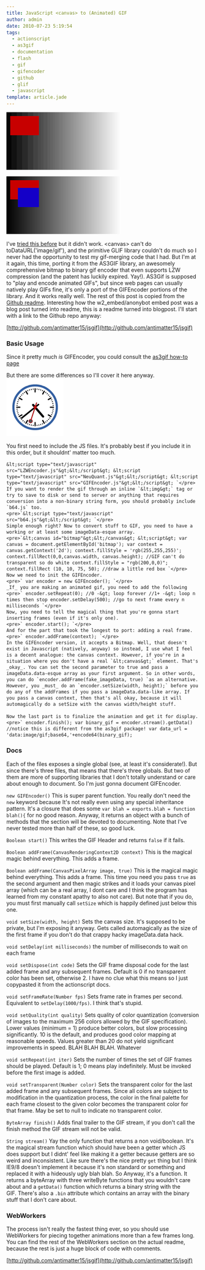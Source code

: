 ```yaml
---
title: JavaScript <canvas> to (Animated) GIF
author: admin
date: 2010-07-23 5:19:54
tags: 
  - actionscript
  - as3gif
  - documentation
  - flash
  - gif
  - gifencoder
  - github
  - glif
  - javascript
template: article.jade
---
```


![This is the GIF which was generated from the canvas.](converted_animation.gif)

![This is the raw canvas element saved as a non-animated PNG](raw_canvas.png)

I've [tried this before](2009/08/webworkers-canvas-glif-gifencoder-client-side-animated-gif-generation/) but it didn't work. &lt;canvas&gt; can't do toDataURL('image/gif'), and the primitive GLIF library couldn't do much so I never had the opportunity to test my gif-merging code that I had. But I'm at it again, this time, porting it from the AS3GIF library, an awesomely comprehensive bitmap to binary gif encoder that even supports LZW compression (and the patent has luckily expired. Yay!). AS3Gif is supposed to "play and encode animated GIFs", but since web pages can usually natively play GIFs fine, it's only a port of the GIFEncoder portions of the library. And it works really well. The rest of this post is copied from the[ Github readme](http://github.com/antimatter15/jsgif). Interesting how the w2_embed/anonybot embed post was a blog post turned into readme, this is a readme turned into blogpost. I'll start with a link to the Github repo anyway:

[http://github.com/antimatter15/jsgif](http://github.com/antimatter15/jsgif)

### Basic Usage

Since it pretty much _is_ GIFEncoder, you could consult the [as3gif how-to page](http://code.google.com/p/as3gif/wiki/How_to_use#The_GIFEncoder)

But there are some differences so I'll cover it here anyway.![This is the GIF which was generated from the canvas.](clock.gif)

You first need to include the JS files. It's probably best if you include it in this order, but it shouldnt' matter too much.

    &lt;script type="text/javascript" src="LZWEncoder.js"&gt;&lt;/script&gt; &lt;script type="text/javascript" src="NeuQuant.js"&gt;&lt;/script&gt; &lt;script type="text/javascript" src="GIFEncoder.js"&gt;&lt;/script&gt; `</pre>
    If you want to render the gif through an inline `&lt;img&gt;` tag or try to save to disk or send to server or anything that requires
    conversion into a non-binary string form, you should probably include `b64.js` too.
    <pre>`&lt;script type="text/javascript" src="b64.js"&gt;&lt;/script&gt; `</pre>
    Simple enough right? Now to convert stuff to GIF, you need to have a working or at least some imageData-esque array.
    <pre>`&lt;canvas id="bitmap"&gt;&lt;/canvas&gt; &lt;script&gt; var canvas = document.getElementById('bitmap'); var context = canvas.getContext('2d'); context.fillStyle = 'rgb(255,255,255)'; context.fillRect(0,0,canvas.width, canvas.height); //GIF can't do transparent so do white context.fillStyle = "rgb(200,0,0)"; context.fillRect (10, 10, 75, 50); //draw a little red box `</pre>
    Now we need to init the GIFEncoder.
    <pre>` var encoder = new GIFEncoder(); `</pre>
    _If_ you are making an animated gif, you need to add the following
    <pre>` encoder.setRepeat(0); //0 -&gt; loop forever //1+ -&gt; loop n times then stop encoder.setDelay(500); //go to next frame every n milliseconds `</pre>
    Now, you need to tell the magical thing that you're gonna start inserting frames (even if it's only one).
    <pre>` encoder.start(); `</pre>
    And for the part that took the longest to port: adding a real frame.
    <pre>` encoder.addFrame(context); `</pre>
    In the GIFEncoder version, it accepts a Bitmap. Well, that doesn't exist in Javascript (natively, anyway) so instead, I use what I feel is a decent analogue: the canvas context. However, if you're in a situation where you don't have a real `&lt;canvas&gt;` element. That's _okay_. You can set the second parameter to true and pass a imageData.data-esque array as your first argument. So in other words, you can do `encoder.addFrame(fake_imageData, true) `as an alternative. However, you _must_ do an `encoder.setSize(width, height);` before you do any of the addFrames if you pass a imageData.data-like array. If you pass a canvas context, then that's all okay, because it will automagically do a setSize with the canvas width/height stuff.

    Now the last part is to finalize the animation and get it for display.
    <pre>` encoder.finish(); var binary_gif = encoder.stream().getData() //notice this is different from the as3gif package! var data_url = 'data:image/gif;base64,'+encode64(binary_gif); 

### Docs

Each of the files exposes a single global (see, at least it's considerate!). But since there's three files, that means that there's three globals. But two of them are more of supporting libraries that I don't totally understand or care about enough to document. So I'm just gonna document GIFEncoder.

`new GIFEncoder()` This is super parent function. You really don't need the `new` keyword because It's not really even using any special inheritance pattern. It's a closure that does some `var blah = exports.blah = function blah(){` for no good reason. Anyway, it returns an object with a bunch of methods that the section will be devoted to documenting. Note that I've never tested more than half of these, so good luck.

`Boolean start()` This writes the GIF Header and returns `false` if it fails.

`Boolean addFrame(CanvasRenderingContext2D context)` This is the magical magic behind everything. This adds a frame.

`Boolean addFrame(CanvasPixelArray image, true)` This is the magical magic behind everything. This adds a frame. This time you need
you pass `true` as the second argument and then magic strikes and it loads your canvas pixel array (which can be a real array, I dont care and I think the program has learned from my constant apathy to also not care). But note that if you do, you must first manually call
`setSize` which is happily defined just below this one.

`void setSize(width, height)` Sets the canvas size. It's supposed to be private, but I'm exposing it anyway. Gets called automagically as the size of the first frame if you don't do that crappy hacky imageData.data hack.

`void setDelay(int milliseconds)` the number of milliseconds to wait on each frame

`void setDispose(int code)` Sets the GIF frame disposal code for the last added frame and any subsequent frames. Default is 0 if no transparent color has been set, otherwise 2\. I have no clue what this means so I just copypasted
it from the actionscript docs.

`void setFrameRate(Number fps)` Sets frame rate in frames per second. Equivalent to `setDelay(1000/fps)`. I think that's stupid.

`void setQuality(int quality)` Sets quality of color quantization (conversion of images to the maximum 256 colors allowed by the GIF specification). Lower values (minimum = 1) produce better colors, but slow processing significantly. 10 is the default, and produces good color mapping at reasonable speeds. Values greater than 20 do not yield significant improvements in speed. BLAH BLAH BLAH. Whatever

`void setRepeat(int iter)` Sets the number of times the set of GIF frames should be played. Default is 1; 0 means play indefinitely. Must be invoked before the first image is added.

`void setTransparent(Number color)` Sets the transparent color for the last added frame and any subsequent frames. Since all colors are subject to modification in the quantization process, the color in the final palette for each frame closest to the given color becomes the transparent color for that frame. May be set to null to indicate no transparent color.

`ByteArray finish()` Adds final trailer to the GIF stream, if you don't call the finish method the GIF stream will not be valid.

`String stream()` Yay the only function that returns a non void/boolean. It's the magical stream function which should have been a getter which JS does support but I didnt' feel like making it a getter because getters are so weird and inconsistent. Like sure there's the nice pretty `get` thing but I think IE9/8 doesn't implement it because it's non standard or something and replaced it with a hideously ugly blah blah. So Anyway, it's a function. It returns a byteArray with three writeByte functions that you wouldn't care about and a `getData()` function which returns a binary string with the GIF. There's also a `.bin` attribute which contains an array with the binary stuff that I don't care about.

### WebWorkers

The process isn't really the fastest thing ever, so you should use WebWorkers for piecing together animations more than a few frames long. You can find the rest of the WebWorkers section on the actual readme, because the rest is just a huge block of code with comments.

[http://github.com/antimatter15/jsgif](http://github.com/antimatter15/jsgif)
